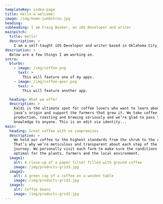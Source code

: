 ```yaml
---
templateKey: index-page
title: Hello & welcome!
image: /img/home-jumbotron.jpg
heading:
subheading: I am Craig Booker, an iOS Developer and writer
mainpitch:
  title: Hello!
  description: >
    I am a self-taught iOS Developer and writer based in Oklahoma City, Oklahoma.
description: >
  Below are a few things I am working on.
intro:
  blurbs:
    - image: /img/coffee.png
      text: >
        This will feature one of my apps.
    - image: /img/coffee-gear.png
      text: >
        This will feature another app.

  heading: What we offer
  description: >
    Kaldi is the ultimate spot for coffee lovers who want to learn about their
    java’s origin and support the farmers that grew it. We take coffee
    production, roasting and brewing seriously and we’re glad to pass that
    knowledge to anyone. This is an edit via identity...
main:
  heading: Great coffee with no compromises
  description: >
    We hold our coffee to the highest standards from the shrub to the cup.
    That’s why we’re meticulous and transparent about each step of the coffee’s
    journey. We personally visit each farm to make sure the conditions are
    optimal for the plants, farmers and the local environment.
  image1:
    alt: A close-up of a paper filter filled with ground coffee
    image: /img/products-grid3.jpg
  image2:
    alt: A green cup of a coffee on a wooden table
    image: /img/products-grid2.jpg
  image3:
    alt: Coffee beans
    image: /img/products-grid1.jpg
---
```

